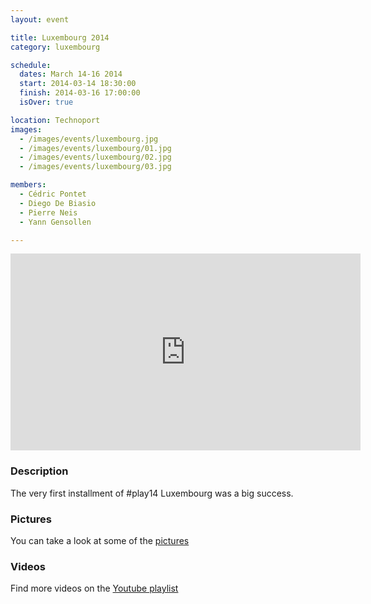 ```yaml
---
layout: event

title: Luxembourg 2014
category: luxembourg

schedule:
  dates: March 14-16 2014
  start: 2014-03-14 18:30:00
  finish: 2014-03-16 17:00:00
  isOver: true

location: Technoport
images:
  - /images/events/luxembourg.jpg
  - /images/events/luxembourg/01.jpg
  - /images/events/luxembourg/02.jpg
  - /images/events/luxembourg/03.jpg

members:
  - Cédric Pontet
  - Diego De Biasio
  - Pierre Neis
  - Yann Gensollen

---
```


<iframe width="560" height="315" src="https://www.youtube.com/embed/Cvuk3DlJtoQ" frameborder="0" allowfullscreen></iframe>

### Description
The very first installment of #play14 Luxembourg was a big success.

### Pictures
You can take a look at some of the [pictures](https://photos.google.com/share/AF1QipN_v45tsPHxuFPRoWQKj0i0zWQMqb-J1LYWag1K1N_g3Vt13qhuhycL-PbH1cgxNQ?key=eXVuc0p5b0lQZTlXcEhSem5DY1pRTkhXOEtscnJn)

### Videos
Find more videos on the [Youtube playlist](https://www.youtube.com/playlist?list=PL6VQoC829PV1Jt7perWHR0YaIGvcxzove)